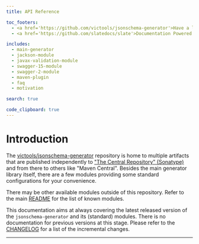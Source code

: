 ```yaml
---
title: API Reference

toc_footers:
  - <a href='https://github.com/victools/jsonschema-generator'>Have a look at the GitHub repo</a>
  - <a href='https://github.com/slatedocs/slate'>Documentation Powered by Slate</a>

includes:
  - main-generator
  - jackson-module
  - javax-validation-module
  - swagger-15-module
  - swagger-2-module
  - maven-plugin
  - faq
  - motivation

search: true

code_clipboard: true
---
```


# Introduction

The [victools/jsonschema-generator](https://github.com/victools/jsonschema-generator) repository is home to multiple artifacts that are published independently to ["The Central Repository" (Sonatype)](https://central.sonatype.org/) and from there to others like "Maven Central".
Besides the main generator library itself, there are a few modules providing some standard configurations for your convenience.

<aside class="notice">
    There may be other available modules outside of this repository. Refer to the main <a href="https://github.com/victools/jsonschema-generator/blob/master/README.md">README</a> for the list of known modules.
</aside>

This documentation aims at always covering the latest released version of the `jsonschema-generator` and its (standard) modules. There is no documentation for previous versions at this stage.
Please refer to the [CHANGELOG](https://github.com/victools/jsonschema-generator/blob/master/CHANGELOG.md) for a list of the incremental changes.

***
